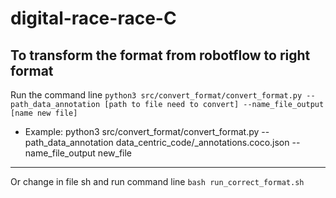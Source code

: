 # digital-race-race-C

## To transform the format from robotflow to right format
Run the command line ``python3 src/convert_format/convert_format.py --path_data_annotation [path to file need to convert] --name_file_output [name new file]``
- Example: python3 src/convert_format/convert_format.py --path_data_annotation data_centric_code/_annotations.coco.json --name_file_output new_file
---
Or change in file sh and run command line `bash run_correct_format.sh`